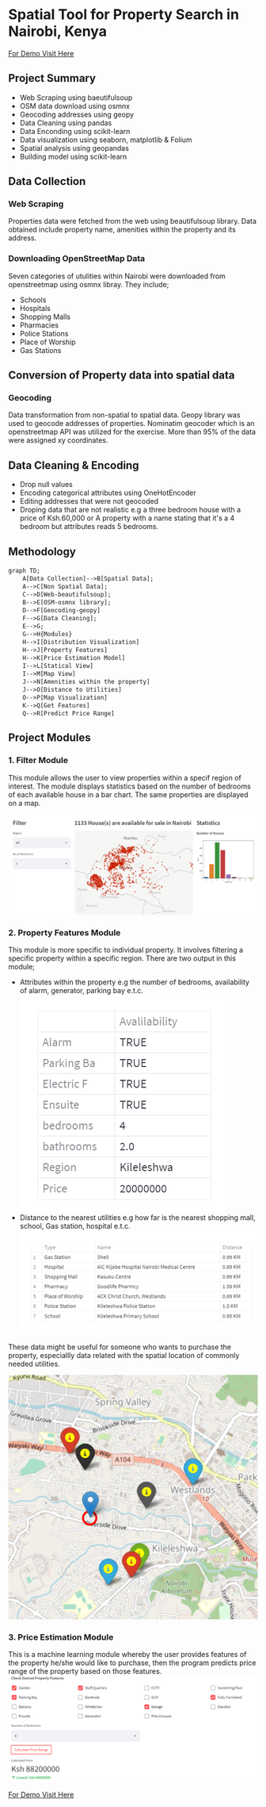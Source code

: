 # Spatial Tool for Property Search in Nairobi, Kenya
[For Demo Visit Here](https://share.streamlit.io/amon957/real_estate/app.py)
## Project Summary
- Web Scraping using baeutifulsoup
- OSM data download using osmnx
- Geocoding addresses using geopy
- Data Cleaning using pandas
- Data Enconding using scikit-learn
- Data visualization using seaborn, matplotlib & Folium
- Spatial analysis using geopandas
- Building model using scikit-learn
## Data Collection
### Web Scraping
Properties data were fetched from the web using beautifulsoup library. Data obtained include property name, amenities within the property and its address.
### Downloading OpenStreetMap Data
Seven categories of utulities within Nairobi were downloaded from openstreetmap using osmnx libray. They include;
- Schools
- Hospitals
- Shopping Malls
- Pharmacies
- Police Stations
- Place of Worship
- Gas Stations

## Conversion of Property data into spatial data
### Geocoding
Data transformation from non-spatial to spatial data. Geopy library was used to geocode addresses of properties. Nominatim geocoder which is an openstreetmap API was utilized for the exercise. More than 95% of the data were assigned xy coordinates.
## Data Cleaning & Encoding
- Drop null values
- Encoding categorical attributes using OneHotEncoder
- Editing addresses that were not geocoded
- Droping data that are not realistic e.g a three bedroom house with a price of Ksh.60,000 or A property with a name stating that it's a 4 bedroom but attributes reads 5 bedrooms.
## Methodology
```mermaid
graph TD;
    A[Data Collection]-->B[Spatial Data];
    A-->C[Non Spatial Data];
    C-->D[Web-beautifulsoup];
    B-->E[OSM-osmnx library];
    D-->F[Geocoding-geopy]
    F-->G[Data Cleaning];
    E-->G;
    G-->H{Modules}
    H-->I[Distribution Visualization]
    H-->J[Property Features]
    H-->K[Price Estimation Model]
    I-->L[Statical View]
    I-->M[Map View]
    J-->N[Amenities within the property]
    J-->O[Distance to Utilities]
    O-->P[Map Visualization]
    K-->Q[Get Features]
    Q-->R[Predict Price Range]
```

## Project Modules

### 1. Filter Module
This module allows the user to view properties within a specif region of interest. The module displays statistics based on the number of bedrooms of each available house in a bar chart. The same properties are displayed on a map.

![Filter Properties](images/Module1.PNG)

### 2. Property Features Module
This module is more specific to individual property. It involves filtering a specific property within a specific region. There are two output in this module;
- Attributes within the property e.g the number of bedrooms, availability of alarm, generator, parking bay e.t.c.
![Amenities within the property](images/Module2_Non_spatial.PNG)
- Distance to the nearest utilities e.g how far is the nearest shopping mall, school, Gas station, hospital e.t.c.
![Distance to Amnities](images/Module2_Dist.PNG)

These data might be useful for someone who wants to purchase the property, especiallly data related with the spatial location of commonly needed utilities.

![Map Visualization](images/Module2_Map.PNG)
### 3. Price Estimation Module
This is a machine learning module whereby the user provides features of the property he/she would like to purchase, then the program predicts price range of the property based on those features.
![Price Estimation](images/Module3.PNG)

[For Demo Visit Here](https://share.streamlit.io/amon957/real_estate/app.py)
